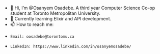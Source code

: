 - 👋 Hi, I’m @Osanyem Osadebe. A third year Computer Science Co-op student at Toronto Metropolitan University.
- 🌱 Currently learning Elixir and API development.
- 📫 How to reach me:
-     Email: oosadebe@torontomu.ca
-     LinkedIn: https://www.linkedin.com/in/osanyemosadebe/



